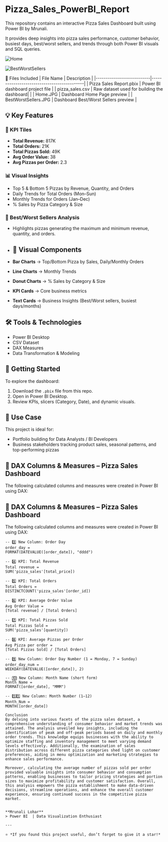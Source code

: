 # Pizza_Sales_PowerBI_Report
This repository contains an interactive Pizza Sales Dashboard built using Power BI by Mrunali.

It provides deep insights into pizza sales performance, customer behavior, busiest days, best/worst sellers, and trends through both Power BI visuals and SQL queries.

![Home](https://github.com/user-attachments/assets/94510611-dee5-4587-ab92-5a1ad89bb03f)

![BestWorstSellers](https://github.com/user-attachments/assets/175d00e0-7e09-41cf-a17f-8c6b974c5e76)

📁 Files Included
| File Name                | Description                                 |
|---------------------------|--------------------------------------------|
| Pizza Sales Report.pbix   | Power BI dashboard project file            |
| pizza_sales.csv           | Raw dataset used for building the dashboard|                   |
| Home.JPG                  | Dashboard Home Page preview                |
| BestWorstSellers.JPG      | Dashboard Best/Worst Sellers preview       |

## 💡 Key Features

### 📌 KPI Tiles

- **Total Revenue:** 817K  
- **Total Orders:** 21K  
- **Total Pizzas Sold:** 49K  
- **Avg Order Value:** 38  
- **Avg Pizzas per Order:** 2.3

### 📊 Visual Insights

- Top 5 & Bottom 5 Pizzas by Revenue, Quantity, and Orders  
- Daily Trends for Total Orders (Mon–Sun)  
- Monthly Trends for Orders (Jan–Dec)  
- % Sales by Pizza Category & Size

### 🎯 Best/Worst Sellers Analysis

- Highlights pizzas generating the maximum and minimum revenue, quantity, and orders.

- ## 🎨 Visual Components

- **Bar Charts** → Top/Bottom Pizza by Sales, Daily/Monthly Orders  
- **Line Charts** → Monthly Trends  
- **Donut Charts** → % Sales by Category & Size  
- **KPI Cards** → Core business metrics  
- **Text Cards** → Business Insights (Best/Worst sellers, busiest days/months)  

## 🛠️ Tools & Technologies

- Power BI Desktop  
- CSV Dataset  
- DAX Measures  
- Data Transformation & Modeling  

## 🚀 Getting Started

To explore the dashboard:

1. Download the `.pbix` file from this repo.  
2. Open in Power BI Desktop.  
3. Review KPIs, slicers (Category, Date), and dynamic visuals.  

## 📌 Use Case

This project is ideal for:

- Portfolio building for Data Analysts / BI Developers  
- Business stakeholders tracking product sales, seasonal patterns, and top-performing pizzas  


## 📐 DAX Columns & Measures – Pizza Sales Dashboard

The following calculated columns and measures were created in Power BI using DAX:

## 📐 DAX Columns & Measures – Pizza Sales Dashboard

The following calculated columns and measures were created in Power BI using DAX:

```DAX
-- 3️⃣ New Column: Order Day
order_day =
FORMAT(DATEVALUE([order_date]), "dddd")

-- 4️⃣ KPI: Total Revenue
Total revenue =
SUM('pizza_sales'[total_price])

-- 5️⃣ KPI: Total Orders
Total Orders =
DISTINCTCOUNT('pizza_sales'[order_id])

-- 6️⃣ KPI: Average Order Value
Avg Order Value =
[Total revenue] / [Total Orders]

-- 7️⃣ KPI: Total Pizzas Sold
Total Pizzas Sold =
SUM('pizza_sales'[quantity])

-- 8️⃣ KPI: Average Pizzas per Order
Avg Pizza per order =
[Total Pizzas Sold] / [Total Orders]

-- 9️⃣ New Column: Order Day Number (1 = Monday, 7 = Sunday)
order_day_num =
WEEKDAY(DATEVALUE([order_date]), 2)

-- 🔟 New Column: Month Name (short form)
Month_Name =
FORMAT([order_date], "MMM")

-- 1️⃣1️⃣ New Column: Month Number (1–12)
Month_Num =
MONTH([order_date])

Conclusion
By delving into various facets of the pizza sales dataset, a comprehensive understanding of consumer behavior and market trends was attained. The analysis unveiled key insights, including the identification of peak and off-peak periods based on daily and monthly order trends. This knowledge equips businesses with the ability to optimize staffing and inventory management to meet varying demand levels effectively. Additionally, the examination of sales distribution across different pizza categories shed light on customer preferences, aiding in menu optimization and marketing strategies to enhance sales performance.

Moreover, calculating the average number of pizzas sold per order provided valuable insights into consumer behavior and consumption patterns, enabling businesses to tailor pricing strategies and portion sizes to maximize profitability and customer satisfaction. Overall, this analysis empowers the pizza establishment to make data-driven decisions, streamline operations, and enhance the overall customer experience, ensuring continued success in the competitive pizza market.


**Mrunali Lohar**  
> Power BI  | Data Visualization Enthusiast  

---

⭐ *If you found this project useful, don’t forget to give it a star!*  

